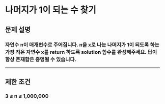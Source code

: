 # 나머지가 1이 되는 수 찾기
## 문제 설명
### 자연수 n이 매개변수로 주어집니다. n을 x로 나눈 나머지가 1이 되도록 하는 가장 작은 자연수 x를 return 하도록 solution 함수를 완성해주세요. 답이 항상 존재함은 증명될 수 있습니다.
***
## 제한 조건
### 3 ≤ n ≤ 1,000,000